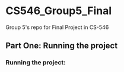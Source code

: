 # CS546_Group5_Final
Group 5's repo for Final Project in CS-546


## Part One: Running the project

### Running the project:
